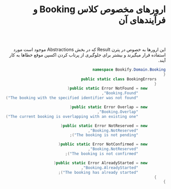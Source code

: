 <div dir="rtl">

# ارورهای مخصوص کلاس Booking و فرآیندهای آن
<br><br>

این ارورها به خصوص در پترن Result که در بخش Abstractions موجود است مورد استفاده قرار میگیرند و بیشتر برای جلوگیری از پرتاب کردن اکسپن موقع خطاها به کار آیند.

```csharp
namespace Bookify.Domain.Booking
{
    public static class BookingErrors
    {
        public static Error NotFound = new(
            "Booking.Found",
            "The booking with the specified identifier was not found");

        public static Error Overlap = new(
            "Booking.Overlap",
            "The current booking is overlapping with an existing one");

        public static Error NotReserved = new(
            "Booking.NotReserved",
            "The booking is not pending");

        public static Error NotConfirmed = new(
            "Booking.NotReserved",
            "The booking is not confirmed");

        public static Error AlreadyStarted = new(
            "Booking.AlreadyStarted",
            "The booking has already started");
    }
}
```

</div>